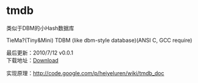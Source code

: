 tmdb
====
类似于DBM的小Hash数据库 

TieMa?(Tiny&Mini) TDBM (like dbm-style database)(ANSI C, GCC require)


最后更新：2010/7/12 v0.0.1<br />
下载地址：<a href="http://heiyeluren.googlecode.com/files/tmdb-0.0.1.zip">Download</a>

实现原理：http://code.google.com/p/heiyeluren/wiki/tmdb_doc 




